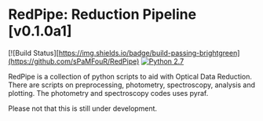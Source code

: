 # RedPipe: Reduction Pipeline [v0.1.0a1] #

[![Build Status][https://img.shields.io/badge/build-passing-brightgreen](https://github.com/sPaMFouR/RedPipe)
[![Python 2.7](https://img.shields.io/badge/python-2.7-blue.svg)](https://www.python.org/downloads/release/python-271/)

RedPipe is a collection of python scripts to aid with Optical Data Reduction. There are scripts on preprocessing, photometry, spectroscopy, analysis and plotting. The photometry and spectroscopy codes uses pyraf.

Please not that this is still under development.
